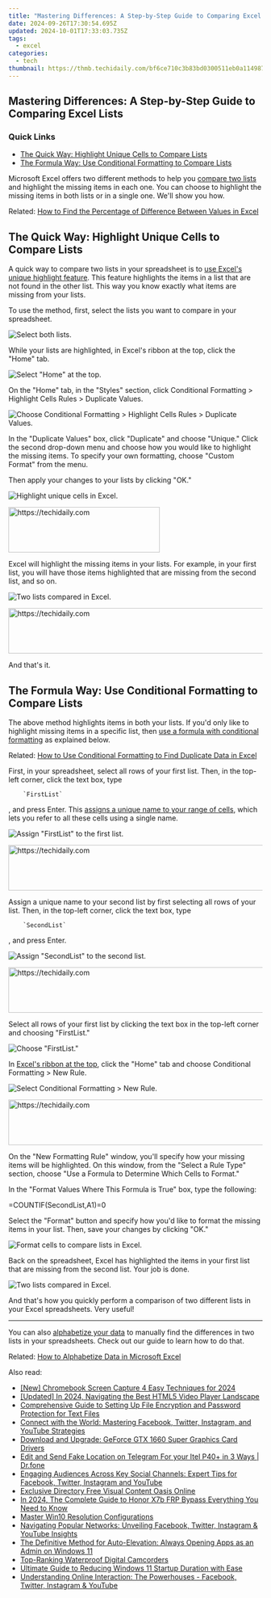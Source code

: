 ```yaml
---
title: "Mastering Differences: A Step-by-Step Guide to Comparing Excel Lists"
date: 2024-09-26T17:30:54.695Z
updated: 2024-10-01T17:33:03.735Z
tags:
  - excel
categories:
  - tech
thumbnail: https://thmb.techidaily.com/bf6ce710c3b83bd0300511eb0a114987cd6a644274eb54a39fdf9870b6c3de78.jpg
---
```


## Mastering Differences: A Step-by-Step Guide to Comparing Excel Lists

### Quick Links

* [The Quick Way: Highlight Unique Cells to Compare Lists](https://howto.techidaily.com/cellular-network-not-available-for-voice-calls-on-motorola-g54-5g-drfone-by-drfone-fix-android-problems-fix-android-problems/)
* [The Formula Way: Use Conditional Formatting to Compare Lists](https://some-skills.techidaily.com/the-roadmap-how-to-make-your-covers-shine-for-2024/)

 Microsoft Excel offers two different methods to help you [compare two lists](https://screen-capture.techidaily.com/android-device-screen-capture-made-simple-and-gratis/) and highlight the missing items in each one. You can choose to highlight the missing items in both lists or in a single one. We'll show you how.

Related: [How to Find the Percentage of Difference Between Values in Excel](https://screen-capture.techidaily.com/android-device-screen-capture-made-simple-and-gratis/) 

##  The Quick Way: Highlight Unique Cells to Compare Lists

 A quick way to compare two lists in your spreadsheet is to [use Excel's unique highlight feature](https://facebook-video-share.techidaily.com/updated-in-depth-asmr-video-insights/). This feature highlights the items in a list that are not found in the other list. This way you know exactly what items are missing from your lists.

 To use the method, first, select the lists you want to compare in your spreadsheet.

![Select both lists.](https://static1.howtogeekimages.com/wordpress/wp-content/uploads/2022/03/1-select-both-lists.png) 

 While your lists are highlighted, in Excel's ribbon at the top, click the "Home" tab.

![Select "Home" at the top.](https://static1.howtogeekimages.com/wordpress/wp-content/uploads/2022/03/2-excel-home-tab.png) 

 On the "Home" tab, in the "Styles" section, click Conditional Formatting > Highlight Cells Rules > Duplicate Values.

![Choose Conditional Formatting > Highlight Cells Rules > Duplicate Values.](https://static1.howtogeekimages.com/wordpress/wp-content/uploads/2022/03/3-excel-highlight-items.png) 

 In the "Duplicate Values" box, click "Duplicate" and choose "Unique." Click the second drop-down menu and choose how you would like to highlight the missing items. To specify your own formatting, choose "Custom Format" from the menu.

 Then apply your changes to your lists by clicking "OK."

![Highlight unique cells in Excel.](https://static1.howtogeekimages.com/wordpress/wp-content/uploads/2022/03/4-excel-highlight-unique-items.png) 

<!-- affiliate ads begin -->
<a href="https://aligracehair.sjv.io/c/5597632/1975836/19272" target="_top" id="1975836">
  <img src="//a.impactradius-go.com/display-ad/19272-1975836" border="0" alt="https://techidaily.com" width="300" height="90"/>
</a>
<img height="0" width="0" src="https://aligracehair.sjv.io/i/5597632/1975836/19272" style="position:absolute;visibility:hidden;" border="0" />
<!-- affiliate ads end -->

 Excel will highlight the missing items in your lists. For example, in your first list, you will have those items highlighted that are missing from the second list, and so on.

![Two lists compared in Excel.](https://static1.howtogeekimages.com/wordpress/wp-content/uploads/2022/03/5-list-comparison-excel.png) 

<!-- affiliate ads begin -->
<a href="https://appsumo.8odi.net/c/5597632/2087408/7443" target="_top" id="2087408">
  <img src="//a.impactradius-go.com/display-ad/7443-2087408" border="0" alt="https://techidaily.com" width="728" height="90"/>
</a>
<img height="0" width="0" src="https://appsumo.8odi.net/i/5597632/2087408/7443" style="position:absolute;visibility:hidden;" border="0" />
<!-- affiliate ads end -->

 And that's it.

##  The Formula Way: Use Conditional Formatting to Compare Lists

 The above method highlights items in both your lists. If you'd only like to highlight missing items in a specific list, then [use a formula with conditional formatting](https://instagram-clips.techidaily.com/how-to-share-igtv-videos-to-facebook-3-ways-for-2024/) as explained below.

Related: [How to Use Conditional Formatting to Find Duplicate Data in Excel](https://instagram-clips.techidaily.com/how-to-share-igtv-videos-to-facebook-3-ways-for-2024/) 

 First, in your spreadsheet, select all rows of your first list. Then, in the top-left corner, click the text box, type

        `FirstList`
    
 , and press Enter. This [assigns a unique name to your range of cells](https://fox-blue.techidaily.com/2024-approved-mastering-chroma-key-techniques-in-live-broadcasts/), which lets you refer to all these cells using a single name.

![Assign "FirstList" to the first list.](https://static1.howtogeekimages.com/wordpress/wp-content/uploads/2022/03/6-first-list-name.png) 

<!-- affiliate ads begin -->
<a href="https://appsumo.8odi.net/c/5597632/2123731/7443" target="_top" id="2123731">
  <img src="//a.impactradius-go.com/display-ad/7443-2123731" border="0" alt="https://techidaily.com" width="728" height="90"/>
</a>
<img height="0" width="0" src="https://appsumo.8odi.net/i/5597632/2123731/7443" style="position:absolute;visibility:hidden;" border="0" />
<!-- affiliate ads end -->

 Assign a unique name to your second list by first selecting all rows of your list. Then, in the top-left corner, click the text box, type

        `SecondList`
    
 , and press Enter.

![Assign "SecondList" to the second list.](https://static1.howtogeekimages.com/wordpress/wp-content/uploads/2022/03/7-second-list-name.png) 

<!-- affiliate ads begin -->
<a href="https://appsumo.8odi.net/c/5597632/2151892/7443" target="_top" id="2151892">
  <img src="//a.impactradius-go.com/display-ad/7443-2151892" border="0" alt="https://techidaily.com" width="600" height="90"/>
</a>
<img height="0" width="0" src="https://appsumo.8odi.net/i/5597632/2151892/7443" style="position:absolute;visibility:hidden;" border="0" />
<!-- affiliate ads end -->

 Select all rows of your first list by clicking the text box in the top-left corner and choosing "FirstList."

![Choose "FirstList."](https://static1.howtogeekimages.com/wordpress/wp-content/uploads/2022/03/8-select-first-list.png) 

 In [Excel's ribbon at the top](https://screen-mirror.techidaily.com/in-2024-how-to-mirror-honor-play-40c-to-mac-drfone-by-drfone-android/), click the "Home" tab and choose Conditional Formatting > New Rule.

![Select Conditional Formatting > New Rule.](https://static1.howtogeekimages.com/wordpress/wp-content/uploads/2022/03/9-new-conditional-formatting-rule.png) 

<!-- affiliate ads begin -->
<a href="https://appsumo.8odi.net/c/5597632/2037338/7443" target="_top" id="2037338">
  <img src="//a.impactradius-go.com/display-ad/7443-2037338" border="0" alt="https://techidaily.com" width="728" height="90"/>
</a>
<img height="0" width="0" src="https://appsumo.8odi.net/i/5597632/2037338/7443" style="position:absolute;visibility:hidden;" border="0" />
<!-- affiliate ads end -->

 On the "New Formatting Rule" window, you'll specify how your missing items will be highlighted. On this window, from the "Select a Rule Type" section, choose "Use a Formula to Determine Which Cells to Format."

 In the "Format Values Where This Formula is True" box, type the following:

=COUNTIF(SecondList,A1)=0

 Select the "Format" button and specify how you'd like to format the missing items in your list. Then, save your changes by clicking "OK."

![Format cells to compare lists in Excel.](https://static1.howtogeekimages.com/wordpress/wp-content/uploads/2022/03/10-compare-list-rule.png) 

 Back on the spreadsheet, Excel has highlighted the items in your first list that are missing from the second list. Your job is done.

![Two lists compared in Excel.](https://static1.howtogeekimages.com/wordpress/wp-content/uploads/2022/03/11-compare-lists-excel.png) 

 And that's how you quickly perform a comparison of two different lists in your Excel spreadsheets. Very useful!

---

 You can also [alphabetize your data](https://digital-screen-recording.techidaily.com/asian-miniature-villages-in-creative-sphere-of-mc-for-2024/) to manually find the differences in two lists in your spreadsheets. Check out our guide to learn how to do that.

Related: [How to Alphabetize Data in Microsoft Excel](https://digital-screen-recording.techidaily.com/asian-miniature-villages-in-creative-sphere-of-mc-for-2024/)

<ins class="adsbygoogle"
     style="display:block"
     data-ad-format="autorelaxed"
     data-ad-client="ca-pub-7571918770474297"
     data-ad-slot="1223367746"></ins>

<ins class="adsbygoogle"
     style="display:block"
     data-ad-client="ca-pub-7571918770474297"
     data-ad-slot="8358498916"
     data-ad-format="auto"
     data-full-width-responsive="true"></ins>

<span class="atpl-alsoreadstyle">Also read:</span>
<div><ul>
<li><a href="https://screen-mirroring-recording.techidaily.com/new-chromebook-screen-capture-4-easy-techniques-for-2024/"><u>[New] Chromebook Screen Capture 4 Easy Techniques for 2024</u></a></li>
<li><a href="https://fox-cloud.techidaily.com/updated-in-2024-navigating-the-best-html5-video-player-landscape/"><u>[Updated] In 2024, Navigating the Best HTML5 Video Player Landscape</u></a></li>
<li><a href="https://win-forum.techidaily.com/comprehensive-guide-to-setting-up-file-encryption-and-password-protection-for-text-files/"><u>Comprehensive Guide to Setting Up File Encryption and Password Protection for Text Files</u></a></li>
<li><a href="https://win-forum.techidaily.com/connect-with-the-world-mastering-facebook-twitter-instagram-and-youtube-strategies/"><u>Connect with the World: Mastering Facebook, Twitter, Instagram, and YouTube Strategies</u></a></li>
<li><a href="https://hardware-updates.techidaily.com/download-and-upgrade-geforce-gtx-1660-super-graphics-card-drivers/"><u>Download and Upgrade: GeForce GTX 1660 Super Graphics Card Drivers</u></a></li>
<li><a href="https://review-topics.techidaily.com/edit-and-send-fake-location-on-telegram-for-your-itel-p40plus-in-3-ways-drfone-by-drfone-virtual-android/"><u>Edit and Send Fake Location on Telegram For your Itel P40+ in 3 Ways | Dr.fone</u></a></li>
<li><a href="https://win-forum.techidaily.com/engaging-audiences-across-key-social-channels-expert-tips-for-facebook-twitter-instagram-and-youtube/"><u>Engaging Audiences Across Key Social Channels: Expert Tips for Facebook, Twitter, Instagram and YouTube</u></a></li>
<li><a href="https://extra-lessons.techidaily.com/exclusive-directory-free-visual-content-oasis-online/"><u>Exclusive Directory Free Visual Content Oasis Online</u></a></li>
<li><a href="https://android-frp.techidaily.com/in-2024-the-complete-guide-to-honor-x7b-frp-bypass-everything-you-need-to-know-by-drfone-android/"><u>In 2024, The Complete Guide to Honor X7b FRP Bypass Everything You Need to Know</u></a></li>
<li><a href="https://graphic-issues.techidaily.com/master-win10-resolution-configurations/"><u>Master Win10 Resolution Configurations</u></a></li>
<li><a href="https://win-forum.techidaily.com/navigating-popular-networks-unveiling-facebook-twitter-instagram-and-youtube-insights/"><u>Navigating Popular Networks: Unveiling Facebook, Twitter, Instagram & YouTube Insights</u></a></li>
<li><a href="https://win-forum.techidaily.com/the-definitive-method-for-auto-elevation-always-opening-apps-as-an-admin-on-windows-11/"><u>The Definitive Method for Auto-Elevation: Always Opening Apps as an Admin on Windows 11</u></a></li>
<li><a href="https://buynow-marvelous.techidaily.com/top-ranking-waterproof-digital-camcorders/"><u>Top-Ranking Waterproof Digital Camcorders</u></a></li>
<li><a href="https://win-forum.techidaily.com/ultimate-guide-to-reducing-windows-11-startup-duration-with-ease/"><u>Ultimate Guide to Reducing Windows 11 Startup Duration with Ease</u></a></li>
<li><a href="https://win-forum.techidaily.com/understanding-online-interaction-the-powerhouses-facebook-twitter-instagram-and-youtube/"><u>Understanding Online Interaction: The Powerhouses - Facebook, Twitter, Instagram & YouTube</u></a></li>
</ul></div>

